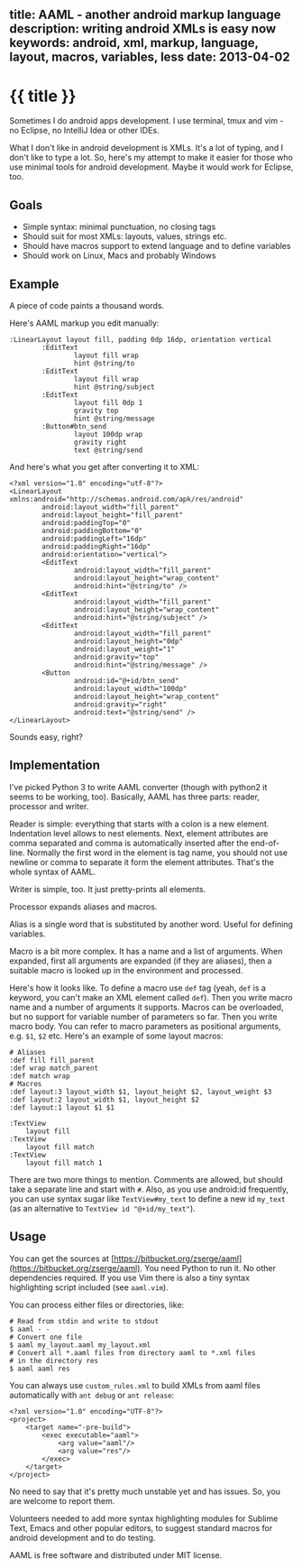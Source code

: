 title: AAML - another android markup language
description: writing android XMLs is easy now
keywords: android, xml, markup, language, layout, macros, variables, less
date: 2013-04-02
---
# {{ title }}

Sometimes I do android apps development. I use terminal, tmux and vim - no
Eclipse, no IntelliJ Idea or other IDEs.

What I don't like in android development is XMLs. It's a lot of typing, and I
don't like to type a lot. So, here's my attempt to make it easier for those
who use minimal tools for android development. Maybe it would work for Eclipse,
too.

Goals
-----

* Simple syntax: minimal punctuation, no closing tags
* Should suit for most XMLs: layouts, values, strings etc.
* Should have macros support to extend language and to define variables
* Should work on Linux, Macs and probably Windows

Example
-------

A piece of code paints a thousand words.

Here's AAML markup you edit manually:

	:LinearLayout layout fill, padding 0dp 16dp, orientation vertical
			:EditText
					layout fill wrap
					hint @string/to
			:EditText
					layout fill wrap
					hint @string/subject
			:EditText
					layout fill 0dp 1
					gravity top
					hint @string/message
			:Button#btn_send
					layout 100dp wrap
					gravity right
					text @string/send

And here's what you get after converting it to XML:

	<?xml version="1.0" encoding="utf-8"?>
	<LinearLayout xmlns:android="http://schemas.android.com/apk/res/android"
			android:layout_width="fill_parent"
			android:layout_height="fill_parent"
			android:paddingTop="0"
			android:paddingBottom="0"
			android:paddingLeft="16dp"
			android:paddingRight="16dp"
			android:orientation="vertical">
			<EditText
					android:layout_width="fill_parent"
					android:layout_height="wrap_content"
					android:hint="@string/to" />
			<EditText
					android:layout_width="fill_parent"
					android:layout_height="wrap_content"
					android:hint="@string/subject" />
			<EditText
					android:layout_width="fill_parent"
					android:layout_height="0dp"
					android:layout_weight="1"
					android:gravity="top"
					android:hint="@string/message" />
			<Button
					android:id="@+id/btn_send"
					android:layout_width="100dp"
					android:layout_height="wrap_content"
					android:gravity="right"
					android:text="@string/send" />
	</LinearLayout>

Sounds easy, right?

Implementation
--------------

I've picked Python 3 to write AAML converter (though with python2 it seems to
be working, too). Basically, AAML has three parts: reader, processor and writer.

Reader is simple: everything that starts with a colon is a new element.
Indentation level allows to nest elements.  Next, element attributes are comma
separated and comma is automatically inserted after the end-of-line.  Normally
the first word in the element is tag name, you should not use newline or comma
to separate it form the element attributes. That's the whole syntax of AAML.

Writer is simple, too. It just pretty-prints all elements.

Processor expands aliases and macros.

Alias is a single word that is substituted by another word. Useful for defining variables.

Macro is a bit more complex. It has a name and a list of arguments. When
expanded, first all arguments are expanded (if they are aliases), then a
suitable macro is looked up in the environment and processed.

Here's how it looks like. To define a macro use `def` tag (yeah, `def` is a
keyword, you can't make an XML element called `def`). Then you write macro name
and a number of arguments it supports. Macros can be overloaded, but no support
for variable number of parameters so far. Then you write macro body. You can
refer to macro parameters as positional arguments, e.g. `$1`, `$2` etc.
Here's an example of some layout macros:

	# Aliases
	:def fill fill_parent
	:def wrap match_parent
	:def match wrap
	# Macros
	:def layout:3 layout_width $1, layout_height $2, layout_weight $3
	:def layout:2 layout_width $1, layout_height $2
	:def layout:1 layout $1 $1

	:TextView
		layout fill
	:TextView
		layout fill match
	:TextView
		layout fill match 1

There are two more things to mention. Comments are allowed, but should take a
separate line and start with `#`. Also, as you use android:id frequently, you
can use syntax sugar like `TextView#my_text` to define a new id `my_text` (as
an alternative to `TextView id "@+id/my_text"`).

Usage
-----

You can get the sources at
[https://bitbucket.org/zserge/aaml](https://bitbucket.org/zserge/aaml).
You need Python to run it. No other dependencies required. If you use Vim there
is also a tiny syntax highlighting script included (see `aaml.vim`).

You can process either files or directories, like:

	# Read from stdin and write to stdout
	$ aaml - -
	# Convert one file
	$ aaml my_layout.aaml my_layout.xml
	# Convert all *.aaml files from directory aaml to *.xml files 
	# in the directory res
	$ aaml aaml res

You can always use `custom_rules.xml` to build XMLs from aaml files
automatically with `ant debug` or `ant release`:

	<?xml version="1.0" encoding="UTF-8"?>
	<project>
		<target name="-pre-build">
			<exec executable="aaml">
				<arg value="aaml"/>
				<arg value="res"/>
			</exec>
		</target>
	</project>

No need to say that it's pretty much unstable yet and has issues. So, you are
welcome to report them.

Volunteers needed to add more syntax highlighting modules for Sublime Text,
Emacs and other popular editors, to suggest standard macros for android
development and to do testing.

AAML is free software and distributed under MIT license.



